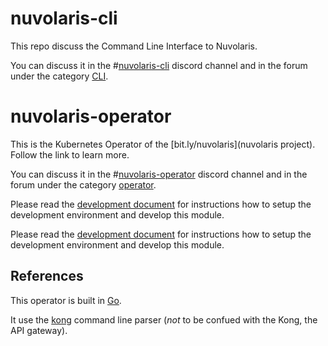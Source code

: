 <!--
  ~ Licensed to the Apache Software Foundation (ASF) under one
  ~ or more contributor license agreements.  See the NOTICE file
  ~ distributed with this work for additional information
  ~ regarding copyright ownership.  The ASF licenses this file
  ~ to you under the Apache License, Version 2.0 (the
  ~ "License"); you may not use this file except in compliance
  ~ with the License.  You may obtain a copy of the License at
  ~
  ~   http://www.apache.org/licenses/LICENSE-2.0
  ~
  ~ Unless required by applicable law or agreed to in writing,
  ~ software distributed under the License is distributed on an
  ~ "AS IS" BASIS, WITHOUT WARRANTIES OR CONDITIONS OF ANY
  ~ KIND, either express or implied.  See the License for the
  ~ specific language governing permissions and limitations
  ~ under the License.
  ~
-->
# nuvolaris-cli

This repo discuss the Command Line Interface to Nuvolaris.

You can discuss it in the #[nuvolaris-cli](https://discord.gg/JWqFJJfvED) discord channel and in the forum under the category [CLI](https://github.com/nuvolaris/nuvolaris/discussions/categories/cli).

<!--
  ~ Licensed to the Apache Software Foundation (ASF) under one
  ~ or more contributor license agreements.  See the NOTICE file
  ~ distributed with this work for additional information
  ~ regarding copyright ownership.  The ASF licenses this file
  ~ to you under the Apache License, Version 2.0 (the
  ~ "License"); you may not use this file except in compliance
  ~ with the License.  You may obtain a copy of the License at
  ~
  ~   http://www.apache.org/licenses/LICENSE-2.0
  ~
  ~ Unless required by applicable law or agreed to in writing,
  ~ software distributed under the License is distributed on an
  ~ "AS IS" BASIS, WITHOUT WARRANTIES OR CONDITIONS OF ANY
  ~ KIND, either express or implied.  See the License for the
  ~ specific language governing permissions and limitations
  ~ under the License.
  ~
-->
# nuvolaris-operator

This is the Kubernetes Operator of the [bit.ly/nuvolaris](nuvolaris project). Follow the link to learn more.

You can discuss it in the #[nuvolaris-operator](https://discord.gg/RzJ4FHR2aR) discord channel and in the forum under the category [operator](https://github.com/nuvolaris/nuvolaris/discussions/categories/operator).

Please read the [development document](https://github.com/nuvolaris/nuvolaris/blob/main/docs/DEVEL.md) for instructions how to setup the development environment and develop this module.

Please read the [development document](https://github.com/nuvolaris/nuvolaris/blob/main/docs/DEVEL.md) for instructions how to setup the development environment and develop this module.

## References

This operator is built in [Go](https://gobyexample.com/).

It use the [kong](https://github.com/alecthomas/kong) command line parser (*not* to be confued with the Kong, the API gateway).


